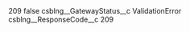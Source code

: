 <?xml version="1.0" encoding="UTF-8"?>
<CustomMetadata xmlns="http://soap.sforce.com/2006/04/metadata" xmlns:xsi="http://www.w3.org/2001/XMLSchema-instance" xmlns:xsd="http://www.w3.org/2001/XMLSchema">
    <label>209</label>
    <protected>false</protected>
    <values>
        <field>csblng__GatewayStatus__c</field>
        <value xsi:type="xsd:string">ValidationError</value>
    </values>
    <values>
        <field>csblng__ResponseCode__c</field>
        <value xsi:type="xsd:string">209</value>
    </values>
</CustomMetadata>
